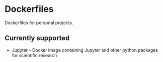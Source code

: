 # Dockerfiles

Dockerfiles for personal projects.

## Currently supported

* Jupyter - Docker image containing Jupyter and other python packages for scientific research
